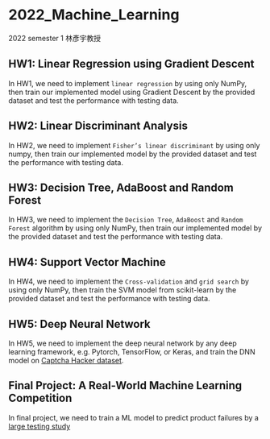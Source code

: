 # 2022_Machine_Learning
2022 semester 1 林彥宇教授

## HW1: Linear Regression using Gradient Descent
In HW1, we need to implement `linear regression` by using only NumPy, then train our implemented model using Gradient Descent by the provided dataset and test the performance with testing data.

## HW2: Linear Discriminant Analysis
In HW2, we need to implement `Fisher’s linear discriminant` by using only numpy, then train our implemented model by the provided dataset and test the performance with testing data. 

## HW3: Decision Tree, AdaBoost and Random Forest
In HW3, we need to implement the `Decision Tree`, `AdaBoost` and `Random Forest` algorithm by using only NumPy, then train our implemented model by the provided dataset and test the performance with testing data.

## HW4: Support Vector Machine
In HW4, we need to implement the `Cross-validation` and `grid search` by using only NumPy, then train the SVM model from scikit-learn by the provided dataset and test the performance with testing data.

## HW5: Deep Neural Network
In HW5, we need to implement the deep neural network by any deep learning framework, e.g. Pytorch, TensorFlow, or Keras, and train the DNN model on [Captcha Hacker dataset](https://www.kaggle.com/competitions/captcha-hacker/data).

## Final Project: A Real-World Machine Learning Competition
In final project, we need to train a ML model to predict product failures by a [large testing study](https://www.kaggle.com/competitions/tabular-playground-series-aug-2022/overview)